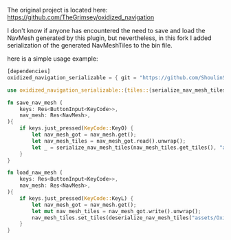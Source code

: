 The original project is located here: https://github.com/TheGrimsey/oxidized_navigation

I don't know if anyone has encountered the need to save and load the NavMesh generated by this plugin, but nevertheless, in this fork I added serialization of the generated NavMeshTiles to the bin file.

here is a simple usage example:

```rust
[dependencies]
oxidized_navigation_serializable = { git = "https://github.com/ShoulinSS/oxidized_navigation_serializable" }

use oxidized_navigation_serializable::{tiles::{serialize_nav_mesh_tiles, deserialize_nav_mesh_tiles}, NavMesh};

fn save_nav_mesh (
    keys: Res<ButtonInput<KeyCode>>,
    nav_mesh: Res<NavMesh>,
){
    if keys.just_pressed(KeyCode::KeyO) {
        let nav_mesh_got = nav_mesh.get();
        let nav_mesh_tiles = nav_mesh_got.read().unwrap();
        let _ = serialize_nav_mesh_tiles(nav_mesh_tiles.get_tiles(), "assets/OxidizedNavMeshExample.bin");
    }
}

fn load_naw_mesh (
    keys: Res<ButtonInput<KeyCode>>,
    nav_mesh: Res<NavMesh>,
){
    if keys.just_pressed(KeyCode::KeyL) {
        let nav_mesh_got = nav_mesh.get();
        let mut nav_mesh_tiles = nav_mesh_got.write().unwrap();
        nav_mesh_tiles.set_tiles(deserialize_nav_mesh_tiles("assets/OxidizedNavMeshExample.bin"));
    }
}